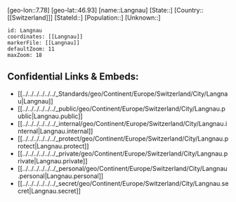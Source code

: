﻿---
location: [46.93,7.78]
mapzoom: [7,12] 
mapmarker: city 
type: City
tags:
- geo/City


SpocWebEntityId: 31839
isDeleted: false
confidential: public

---
[geo-lon::7.78]
[geo-lat::46.93]
[name::Langnau]
[State::]
[Country::[[Switzerland]]]
[StateId::]
[Population::]
[Unknown::]


```leaflet
id: Langnau
coordinates: [[Langnau]]
markerFile: [[Langnau]]
defaultZoom: 11 
maxZoom: 18
```


## Confidential Links & Embeds: 
- [[../../../../../../_Standards/geo/Continent/Europe/Switzerland/City/Langnau|Langnau]] 
- [[../../../../../../_public/geo/Continent/Europe/Switzerland/City/Langnau.public|Langnau.public]] 
- [[../../../../../../_internal/geo/Continent/Europe/Switzerland/City/Langnau.internal|Langnau.internal]] 
- [[../../../../../../_protect/geo/Continent/Europe/Switzerland/City/Langnau.protect|Langnau.protect]] 
- [[../../../../../../_private/geo/Continent/Europe/Switzerland/City/Langnau.private|Langnau.private]] 
- [[../../../../../../_personal/geo/Continent/Europe/Switzerland/City/Langnau.personal|Langnau.personal]] 
- [[../../../../../../_secret/geo/Continent/Europe/Switzerland/City/Langnau.secret|Langnau.secret]] 
